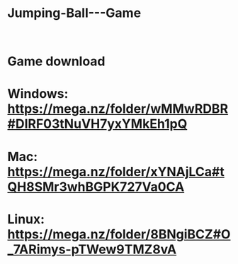 # Jumping-Ball---Game
<br>

<!-- GAME PROJECT BUILDS -->
# Game download
# Windows: https://mega.nz/folder/wMMwRDBR#DIRF03tNuVH7yxYMkEh1pQ
# Mac: https://mega.nz/folder/xYNAjLCa#tQH8SMr3whBGPK727Va0CA
# Linux: https://mega.nz/folder/8BNgiBCZ#O_7ARimys-pTWew9TMZ8vA